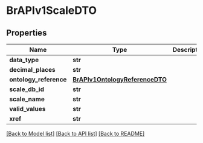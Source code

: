 # BrAPIv1ScaleDTO

## Properties
Name | Type | Description | Notes
------------ | ------------- | ------------- | -------------
**data_type** | **str** |  | [optional] 
**decimal_places** | **str** |  | [optional] 
**ontology_reference** | [**BrAPIv1OntologyReferenceDTO**](BrAPIv1OntologyReferenceDTO.md) |  | [optional] 
**scale_db_id** | **str** |  | [optional] 
**scale_name** | **str** |  | [optional] 
**valid_values** | **str** |  | [optional] 
**xref** | **str** |  | [optional] 

[[Back to Model list]](../README.md#documentation-for-models) [[Back to API list]](../README.md#documentation-for-api-endpoints) [[Back to README]](../README.md)


